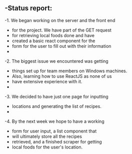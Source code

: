 -Status report:
 -
 -1. We began working on the server and the front end 
 -   for the project. We have part of the GET request
 -   for retrieving local foods done and have 
 -   created a basic react component for the 
 -   form for the user to fill out with their information
 -
 -2. The biggest issue we encountered was getting 
 -   things set up for team members on Windows machines.
 -   Also, learning how to use ReactJS as none of us 
 -   have extensive experience with it. 
 -
 -3. We decided to have just one page for inputting 
 -   locations and generating the list of recipes.
 -
 -4. By the next week we hope to have a working 
 -   form for user input, a list component that 
 -   will ultimately store all the recipes 
 -   retrieved, and a finished scraper for getting
 -   local foods for the user's location. 
